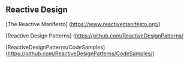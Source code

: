 ## Reactive Design

[The Reactive Manifesto]    (https://www.reactivemanifesto.org/)

[Reactive Design Patterns]  (https://github.com/ReactiveDesignPatterns/

[ReactiveDesignPatterns/CodeSamples]    (https://github.com/ReactiveDesignPatterns/CodeSamples/)